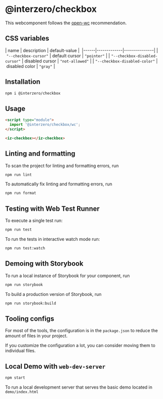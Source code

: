 # @interzero/checkbox

This webcomponent follows the [open-wc](https://github.com/open-wc/open-wc) recommendation.


## CSS variables 
| name | description | default-value | 
|------|-------------|---------------|
| `"--checkbox-cursor"` | default cursor | `"pointer"` |
| `"--checkbox-disabled-cursor"` | disabled cursor | `"not-allowed"` |
| `"--checkbox-disabled-color"` | disabled color | `"gray"` |

## Installation

```bash
npm i @interzero/checkbox
```

## Usage

```html
<script type="module">
  import '@interzero/checkbox/wc';
</script>

<iz-checkbox></iz-checkbox>
```

## Linting and formatting

To scan the project for linting and formatting errors, run

```bash
npm run lint
```

To automatically fix linting and formatting errors, run

```bash
npm run format
```

## Testing with Web Test Runner

To execute a single test run:

```bash
npm run test
```

To run the tests in interactive watch mode run:

```bash
npm run test:watch
```

## Demoing with Storybook

To run a local instance of Storybook for your component, run

```bash
npm run storybook
```

To build a production version of Storybook, run

```bash
npm run storybook:build
```


## Tooling configs

For most of the tools, the configuration is in the `package.json` to reduce the amount of files in your project.

If you customize the configuration a lot, you can consider moving them to individual files.

## Local Demo with `web-dev-server`

```bash
npm start
```

To run a local development server that serves the basic demo located in `demo/index.html`
